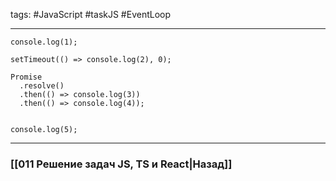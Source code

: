 tags: #JavaScript #taskJS #EventLoop 
____

```JS
console.log(1);

setTimeout(() => console.log(2), 0);

Promise
  .resolve()
  .then(() => console.log(3))
  .then(() => console.log(4));


console.log(5);
```

___
### [[011 Решение задач JS, TS и React|Назад]]
